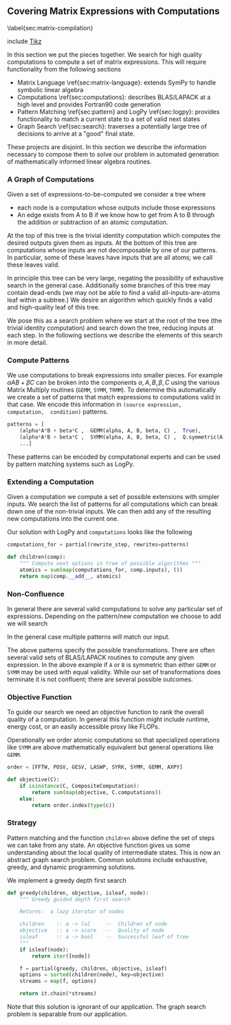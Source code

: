 
Covering Matrix Expressions with Computations
-------------------------------------------------

\label{sec:matrix-compilation}

include [Tikz](tikz_megatron.md)

In this section we put the pieces together.  We search for high quality computations to compute a set of matrix expressions.  This will require functionality from the following sections

*   Matrix Language \ref{sec:matrix-language}: extends SymPy to handle symbolic linear algebra
*   Computations \ref{sec:computations}: describes BLAS/LAPACK at a high level and provides Fortran90 code generation
*   Pattern Matching \ref{sec:pattern} and LogPy \ref{sec:logpy}: provides functionality to match a current state to a set of valid next states
*   Graph Search \ref{sec:search}: traverses a potentially large tree of decisions to arrive at a "good" final state.

These projects are disjoint.  In this section we describe the information necessary to compose them to solve our problem in automated generation of mathematically informed linear algebra routines. 


### A Graph of Computations

Given a set of expressions-to-be-computed we consider a tree where 

*   each node is a computation whose outputs include those expressions
*   An edge exists from A to B if we know how to get from A to B through the addition or subtraction of an atomic computation. 

At the top of this tree is the trivial identity computation which computes the desired outputs given them as inputs.  At the bottom of this tree are computations whose inputs are not decomposable by one of our patterns.  In particular, some of these leaves have inputs that are all atoms; we call these leaves valid.

In principle this tree can be very large, negating the possibility of exhaustive search in the general case.  Additionally some branches of this tree may contain dead-ends (we may not be able to find a valid all-inputs-are-atoms leaf within a subtree.)   We desire an algorithm which quickly finds a valid and high-quality leaf of this tree.  

We pose this as a search problem where we start at the root of the tree (the trivial identity computation) and search down the tree, reducing inputs at each step.  In the following sections we describe the elements of this search in more detail.


### Compute Patterns 

We use computations to break expressions into smaller pieces.  For example $\alpha A B + \beta C$ can be broken into the components $\alpha, A, B, \beta, C$ using the various Matrix Multiply routines (`GEMM`, `SYMM`, `TRMM`).  To determine this automatically we create a set of patterns that match expressions to computations valid in that case.   We encode this information in `(source expression,  computation,  condition)` patterns.

~~~~~~~~~~~~~~Python
patterns = [
    (alpha*A*B + beta*C ,  GEMM(alpha, A, B, beta, C) ,  True),
    (alpha*A*B + beta*C ,  SYMM(alpha, A, B, beta, C) ,  Q.symmetric(A) | Q.symmetric(B)),
    ...]
~~~~~~~~~~~~~~

These patterns can be encoded by computational experts and can be used by pattern matching systems such as LogPy.


### Extending a Computation

Given a computation we compute a set of possible extensions with simpler inputs.  We search the list of patterns for all computations which can break down one of the non-trivial inputs.  We can then add any of the resulting new computations into the current one.

Our solution with LogPy and `computations` looks like the following

~~~~~~~~~~~~~~Python
computations_for = partial(rewrite_step, rewrites=patterns)

def children(comp):
    """ Compute next options in tree of possible algorithms """
    atomics = sum(map(computations_for, comp.inputs), ())
    return map(comp.__add__, atomics)
~~~~~~~~~~~~~~


### Non-Confluence

In general there are several valid computations to solve any particular set of expressions.  Depending on the pattern/new computation we choose to add we will search 

In the general case multiple patterns will match our input.  

The above patterns specify the possible transformations.  There are often several valid sets of BLAS/LAPACK routines to compute any given expression.  In the above example if `A` or `B` is symmetric than either `GEMM` or `SYMM` may be used with equal validity.  While our set of transformations does terminate it is not confluent; there are several possible outcomes.


### Objective Function

To guide our search we need an objective function to rank the overall quality of a computation.  In general this function might include runtime, energy cost, or an easily accessible proxy like FLOPs.

Operationally we order atomic computations so that specialized operations like `SYMM` are above mathematically equivalent but general operations like `GEMM`. 

~~~~~~~~~~~~~~Python
order = [FFTW, POSV, GESV, LASWP, SYRK, SYMM, GEMM, AXPY]

def objective(C):
    if isinstance(C, CompositeComputation):
        return sum(map(objective, C.computations))
    else:
        return order.index(type(c))
~~~~~~~~~~~~~~


### Strategy

Pattern matching and the function `children` above define the set of steps we can take from any state.  An objective function gives us some understanding about the local quality of intermediate states.  This is now an abstract graph search problem.  Common solutions include exhaustive, greedy, and dynamic programming solutions. 

We implement a greedy depth first search 

~~~~~~~~~~~~~~Python
def greedy(children, objective, isleaf, node):
    """ Greedy guided depth first search

    Returns:  a lazy iterator of nodes

    children    :: a -> [a]     --  Children of node
    objective   :: a -> score   --  Quality of node
    isleaf      :: a -> bool    --  Successful leaf of tree
    """
    if isleaf(node):
        return iter([node])

    f = partial(greedy, children, objective, isleaf)
    options = sorted(children(node), key=objective)
    streams = map(f, options)

    return it.chain(*streams)
~~~~~~~~~~~~~~

Note that this solution is ignorant of our application.  The graph search problem is separable from our application.
